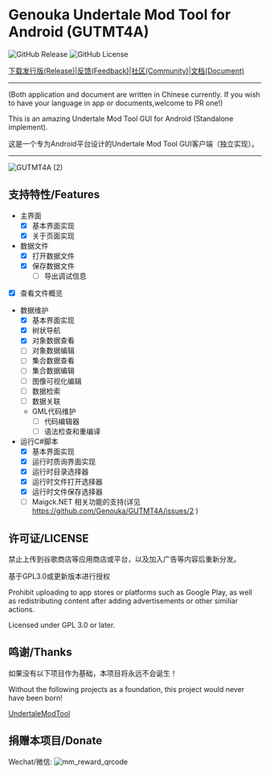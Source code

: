 # Genouka Undertale Mod Tool for Android (GUTMT4A)
![GitHub Release](https://img.shields.io/github/v/release/GenOuka/GUTMT4A) ![GitHub License](https://img.shields.io/github/license/GenOuka/GUTMT4A)


[下载发行版(Release)](https://github.com/Genouka/GUTMT4A/releases)|[反馈(Feedback)](https://github.com/Genouka/GUTMT4A/issues)|[社区(Community)](https://github.com/Genouka/GUTMT4A/discussions)|[文档(Document)](https://github.com/Genouka/GUTMT4A/wiki)
* * *

(Both application and document are written in Chinese currently. If you wish to have your language in app or documents,welcome to PR one!)

This is an amazing Undertale Mod Tool GUI for Android (Standalone implement).

这是一个专为Android平台设计的Undertale Mod Tool GUI客户端（独立实现）。

---

![GUTMT4A (2)](https://github.com/user-attachments/assets/4ba85607-3027-49c2-a1b5-f963aded16cc)

## 支持特性/Features

* 主界面
  * [x] 基本界面实现
  * [x] 关于页面实现

* 数据文件
  * [x] 打开数据文件
  * [x] 保存数据文件
    * [ ] 导出调试信息

* [x] 查看文件概览

* 数据维护
  * [x] 基本界面实现
  * [x] 树状导航 
  * [x] 对象数据查看
  * [ ] 对象数据编辑
  * [ ] 集合数据查看
  * [ ] 集合数据编辑
  * [ ] 图像可视化编辑
  * [ ] 数据检索
  * [ ] 数据关联
  * GML代码维护
    * [ ] 代码编辑器
    * [ ] 语法检查和重编译

* 运行C#脚本
  * [x] 基本界面实现
  * [x] 运行时质询界面实现
  * [x] 运行时目录选择器
  * [x] 运行时文件打开选择器
  * [x] 运行时文件保存选择器
  * [ ] Maigck.NET 相关功能的支持(详见 https://github.com/Genouka/GUTMT4A/issues/2 )

## 许可证/LICENSE

禁止上传到谷歌商店等应用商店或平台，以及加入广告等内容后重新分发。

基于GPL3.0或更新版本进行授权
 
Prohibit uploading to app stores or platforms such as Google Play, as well as redistributing content after adding advertisements or other similiar actions.

Licensed under GPL 3.0 or later.

## 鸣谢/Thanks
如果没有以下项目作为基础，本项目将永远不会诞生！

Without the following projects as a foundation, this project would never have been born!

[UndertaleModTool](https://github.com/UnderminersTeam/UndertaleModTool/)

## 捐赠本项目/Donate

Wechat/微信:
![mm_reward_qrcode](https://github.com/user-attachments/assets/8f442af8-fba5-41fb-ac19-0977744520a0)

